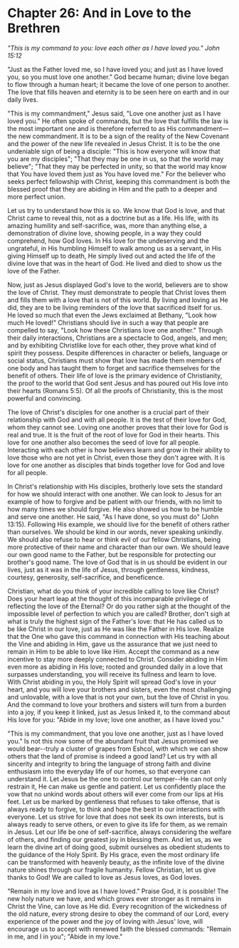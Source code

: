 # Chapter 26: And in Love to the Brethren

_"This is my command to you: love each other as I have loved you." John 15:12_

"Just as the Father loved me, so I have loved you; and just as I have loved you, so you must love one another." God became human; divine love began to flow through a human heart; it became the love of one person to another. The love that fills heaven and eternity is to be seen here on earth and in our daily lives.

"This is my commandment," Jesus said, "Love one another just as I have loved you." He often spoke of commands, but the love that fulfills the law is the most important one and is therefore referred to as His commandment—the new commandment. It is to be a sign of the reality of the New Covenant and the power of the new life revealed in Jesus Christ. It is to be the one undeniable sign of being a disciple: "This is how everyone will know that you are my disciples"; "That they may be one in us, so that the world may believe"; "That they may be perfected in unity, so that the world may know that You have loved them just as You have loved me." For the believer who seeks perfect fellowship with Christ, keeping this commandment is both the blessed proof that they are abiding in Him and the path to a deeper and more perfect union.

Let us try to understand how this is so. We know that God is love, and that Christ came to reveal this, not as a doctrine but as a life. His life, with its amazing humility and self-sacrifice, was, more than anything else, a demonstration of divine love, showing people, in a way they could comprehend, how God loves. In His love for the undeserving and the ungrateful, in His humbling Himself to walk among us as a servant, in His giving Himself up to death, He simply lived out and acted the life of the divine love that was in the heart of God. He lived and died to show us the love of the Father.

Now, just as Jesus displayed God's love to the world, believers are to show the love of Christ. They must demonstrate to people that Christ loves them and fills them with a love that is not of this world. By living and loving as He did, they are to be living reminders of the love that sacrificed itself for us. He loved so much that even the Jews exclaimed at Bethany, "Look how much He loved!" Christians should live in such a way that people are compelled to say, "Look how these Christians love one another." Through their daily interactions, Christians are a spectacle to God, angels, and men; and by exhibiting Christlike love for each other, they prove what kind of spirit they possess. Despite differences in character or beliefs, language or social status, Christians must show that love has made them members of one body and has taught them to forget and sacrifice themselves for the benefit of others. Their life of love is the primary evidence of Christianity, the proof to the world that God sent Jesus and has poured out His love into their hearts (Romans 5:5). Of all the proofs of Christianity, this is the most powerful and convincing.

The love of Christ's disciples for one another is a crucial part of their relationship with God and with all people. It is the test of their love for God, whom they cannot see. Loving one another proves that their love for God is real and true. It is the fruit of the root of love for God in their hearts. This love for one another also becomes the seed of love for all people. Interacting with each other is how believers learn and grow in their ability to love those who are not yet in Christ, even those they don't agree with. It is love for one another as disciples that binds together love for God and love for all people.

In Christ's relationship with His disciples, brotherly love sets the standard for how we should interact with one another. We can look to Jesus for an example of how to forgive and be patient with our friends, with no limit to how many times we should forgive. He also showed us how to be humble and serve one another. He said, "As I have done, so you must do" (John 13:15). Following His example, we should live for the benefit of others rather than ourselves. We should be kind in our words, never speaking unkindly. We should also refuse to hear or think evil of our fellow Christians, being more protective of their name and character than our own. We should leave our own good name to the Father, but be responsible for protecting our brother's good name. The love of God that is in us should be evident in our lives, just as it was in the life of Jesus, through gentleness, kindness, courtesy, generosity, self-sacrifice, and beneficence.

Christian, what do you think of your incredible calling to love like Christ? Does your heart leap at the thought of this incomparable privilege of reflecting the love of the Eternal? Or do you rather sigh at the thought of the impossible level of perfection to which you are called? Brother, don't sigh at what is truly the highest sign of the Father's love: that He has called us to be like Christ in our love, just as He was like the Father in His love. Realize that the One who gave this command in connection with His teaching about the Vine and abiding in Him, gave us the assurance that we just need to remain in Him to be able to love like Him. Accept the command as a new incentive to stay more deeply connected to Christ. Consider abiding in Him even more as abiding in His love; rooted and grounded daily in a love that surpasses understanding, you will receive its fullness and learn to love. With Christ abiding in you, the Holy Spirit will spread God's love in your heart, and you will love your brothers and sisters, even the most challenging and unlovable, with a love that is not your own, but the love of Christ in you. And the command to love your brothers and sisters will turn from a burden into a joy, if you keep it linked, just as Jesus linked it, to the command about His love for you: "Abide in my love; love one another, as I have loved you."

"This is my commandment, that you love one another, just as I have loved you." Is not this now some of the abundant fruit that Jesus promised we would bear--truly a cluster of grapes from Eshcol, with which we can show others that the land of promise is indeed a good land? Let us try with all sincerity and integrity to bring the language of strong faith and divine enthusiasm into the everyday life of our homes, so that everyone can understand it. Let Jesus be the one to control our temper--He can not only restrain it, He can make us gentle and patient. Let us confidently place the vow that no unkind words about others will ever come from our lips at His feet. Let us be marked by gentleness that refuses to take offense, that is always ready to forgive, to think and hope the best in our interactions with everyone. Let us strive for love that does not seek its own interests, but is always ready to serve others, or even to give its life for them, as we remain in Jesus. Let our life be one of self-sacrifice, always considering the welfare of others, and finding our greatest joy in blessing them. And let us, as we learn the divine art of doing good, submit ourselves as obedient students to the guidance of the Holy Spirit. By His grace, even the most ordinary life can be transformed with heavenly beauty, as the infinite love of the divine nature shines through our fragile humanity. Fellow Christian, let us give thanks to God! We are called to love as Jesus loves, as God loves.

"Remain in my love and love as I have loved." Praise God, it is possible! The new holy nature we have, and which grows ever stronger as it remains in Christ the Vine, can love as He did. Every recognition of the wickedness of the old nature, every strong desire to obey the command of our Lord, every experience of the power and the joy of loving with Jesus' love, will encourage us to accept with renewed faith the blessed commands: "Remain in me, and I in you"; "Abide in my love."

